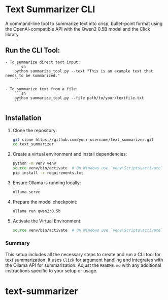 # Text Summarizer CLI

A command-line tool to summarize text into crisp, bullet-point format using the OpenAI-compatible API with the Qwen2 0.5B model and the Click library.


 ## Run the CLI Tool:

    - To summarize direct text input:
        ```sh
        python summarize_tool.py --text "This is an example text that needs to be summarized."
        ```

    - To summarize text from a file:
        ```sh
        python summarize_tool.py --file path/to/your/textfile.txt
        ```
## Installation

1. Clone the repository:
    ```sh
    git clone https://github.com/your-username/text_summarizer.git
    cd text_summarizer
    ```

2. Create a virtual environment and install dependencies:
    ```sh
    python -m venv venv
    source venv/bin/activate  # On Windows use `venv\Scripts\activate`
    pip install -r requirements.txt
    ```

3. Ensure Ollama is running locally:
    ```sh
    ollama serve
    ```

4. Prepare the model checkpoint:
    ```sh
    ollama run qwen2:0.5b
    ```



5. Activate the Virtual Environment:
    ```sh
    source venv/bin/activate  # On Windows use `venv\Scripts\activate`
    ```



### Summary

This setup includes all the necessary steps to create and run a CLI tool for text summarization. It uses `Click` for argument handling and integrates with the Ollama API for summarization. Adjust the `README.md` with any additional instructions specific to your setup or usage.
# text-summarizer
